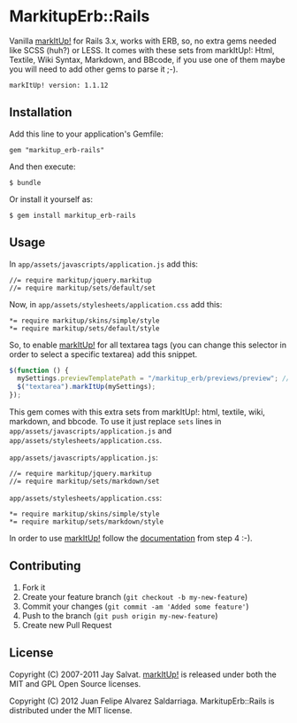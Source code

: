 # MarkitupErb::Rails

Vanilla [markItUp!](http://markitup.jaysalvat.com) for Rails 3.x, works with ERB, so, no extra gems needed like SCSS (huh?) or LESS.
It comes with these sets from markItUp!: Html, Textile, Wiki Syntax, Markdown, and BBcode, if
you use one of them maybe you will need to add other gems to parse it ;-).

`markItUp! version: 1.1.12`

## Installation

Add this line to your application's Gemfile:

    gem "markitup_erb-rails"

And then execute:

    $ bundle

Or install it yourself as:

    $ gem install markitup_erb-rails

## Usage

In `app/assets/javascripts/application.js` add this:

```
//= require markitup/jquery.markitup
//= require markitup/sets/default/set
```

Now, in `app/assets/stylesheets/application.css` add this:

```
*= require markitup/skins/simple/style
*= require markitup/sets/default/style
```

So, to enable [markItUp!](http://markitup.jaysalvat.com) for all
textarea tags (you can change this selector in order to select a
specific textarea) add this snippet.

```javascript
$(function () {
  mySettings.previewTemplatePath = "/markitup_erb/previews/preview"; // MarkitupErb::Rails default preview template.
  $("textarea").markItUp(mySettings);
});
```

This gem comes with this extra sets from markItUp!: html, textile, wiki, markdown, and bbcode. To use it just
replace `sets` lines in `app/assets/javascripts/application.js` and `app/assets/stylesheets/application.css`.

`app/assets/javascripts/application.js`:

```
//= require markitup/jquery.markitup
//= require markitup/sets/markdown/set
```

`app/assets/stylesheets/application.css`:

```
*= require markitup/skins/simple/style
*= require markitup/sets/markdown/style
```

In order to use [markItUp!](http://markitup.jaysalvat.com) follow the
[documentation](http://markitup.jaysalvat.com/documentation) from step 4 :-).

## Contributing

1. Fork it
2. Create your feature branch (`git checkout -b my-new-feature`)
3. Commit your changes (`git commit -am 'Added some feature'`)
4. Push to the branch (`git push origin my-new-feature`)
5. Create new Pull Request

## License

Copyright (C) 2007-2011 Jay Salvat. [markItUp!](http://markitup.jaysalvat.com) 
is released under both the MIT and GPL Open Source licenses.

Copyright (C) 2012 Juan Felipe Alvarez Saldarriaga. MarkitupErb::Rails is distributed 
under the MIT license.
